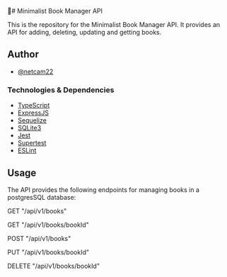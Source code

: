 📖# Minimalist Book Manager API

This is the repository for the Minimalist Book Manager API. It provides an API for adding, deleting, updating and getting books.

## Author

- [@netcam22](https://github.com/netcam22)

### Technologies & Dependencies

- [TypeScript](https://www.typescriptlang.org/)
- [ExpressJS](https://expressjs.com/)
- [Sequelize](https://sequelize.org/)
- [SQLite3](https://www.npmjs.com/package/sqlite3)
- [Jest](https://jestjs.io/)
- [Supertest](https://www.npmjs.com/package/supertest)
- [ESLint](https://eslint.org/)

## Usage

The API provides the following endpoints for managing books in a postgresSQL database:

GET "/api/v1/books"

GET "/api/v1/books/bookId"

POST "/api/v1/books"

PUT "/api/v1/books/bookId"

DELETE "/api/v1/books/bookId"
